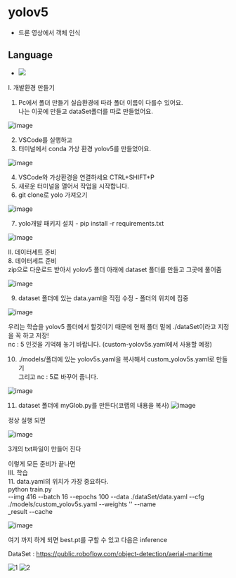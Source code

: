 # yolov5  
 - 드론 영상에서 객체 인식
## Language  
 - <img src="https://img.shields.io/badge/python-3776AB?style=flat-square&logo=python&logoColor=white"/>
 
I. 개발환경 만들기 
1. Pc에서 폴더 만들기
    실습환경에 따라 폴더 이름이 다를수 있어요.   
    나는 이곳에 만들고 dataSet폴더를 따로 만들었어요.

![image](https://github.com/jiwon0629/yolov5_Drone/assets/149983498/cf38f66d-64b7-4431-b11b-ac46551c1c01)


2. VSCode를 실행하고 
3. 터미널에서 conda 가상 환경  yolov5를 만들었어요.

![image](https://github.com/jiwon0629/NativeAppYoloCustom/assets/149983498/7340f99b-c129-4c39-83e8-4d5487860cf9)
 
4. VSCode와 가상환경을 연결하세요 CTRL+SHIFT+P
5. 새로운 터미널을 열어서 작업을 시작합니다. 
6. git clone로 yolo 가져오기

![image](https://github.com/jiwon0629/NativeAppYoloCustom/assets/149983498/9d7082d0-fe21-4aaa-a43e-7a4bb201928a)

7. yolo개발 패키지 설치  - pip install -r requirements.txt  

![image](https://github.com/jiwon0629/NativeAppYoloCustom/assets/149983498/18c89030-4a84-4a87-9e3b-7654b7b54c89)

II. 데이터세트 준비  
8. 데이터세트 준비   
zip으로 다운로드 받아서 yolov5 폴더 아래에 dataset 폴더를 만들고 그곳에 풀어줌   

![image](https://github.com/jiwon0629/NativeAppYoloCustom/assets/149983498/92b60a9f-eaa4-4a4d-95d7-be8a92c203b0)


9. dataset 폴더에 있는 data.yaml을 직접 수정 - 폴더의 위치에 집중  

![image](https://github.com/jiwon0629/yolov5_Drone/assets/149983498/db5da1c3-32e8-4838-a21f-d9f344584b97)


우리는 학습을 yolov5 폴더에서 할것이기 때문에 현재 폴더 밑에 ./dataSet이라고 지정을 꼭 하고 저장!  
nc : 5 인것을 기억해 놓기 바랍니다. (custom-yolov5s.yaml에서 사용할 예정)

10. ./models/폴더에 있는 yolov5s.yaml을 복사해서 custom_yolov5s.yaml로 만들기  
그리고 nc : 5로 바꾸어 줍니다.  

![image](https://github.com/jiwon0629/yolov5_Drone/assets/149983498/6695fa92-95f3-4509-94ad-2b9fc229a303)


11. dataset 폴더에 myGlob.py를 만든다(코랩의 내용을 복사)
![image](https://github.com/jiwon0629/yolov5_Drone/assets/149983498/54b031c3-76fb-4d62-97bf-fce590c3134d)  


정상 실행 되면  

![image](https://github.com/jiwon0629/yolov5_Drone/assets/149983498/df324d76-697c-4e5a-b9c5-8dc09b357475)


3개의 txt파일이 만들어 진다 

이렇게 모든 준비가 끝나면  
III. 학습  
11. data.yaml의 위치가 가장 중요하다.  
python train.py  
--img 416 --batch 16 --epochs 100 --data ./dataSet/data.yaml --cfg ./models/custom_yolov5s.yaml --weights '' --name  
_result --cache  

![image](https://github.com/jiwon0629/yolov5_Drone/assets/149983498/4d1c913c-da66-4117-ae39-623e1de21d36)  

여기 까지 하게 되면 best.pt를 구할 수 있고 다음은 inference








DataSet : https://public.roboflow.com/object-detection/aerial-maritime  

![1](https://github.com/jiwon0629/yolov5/assets/149983498/b5ffb12e-9ffe-4732-943f-1d4506e85e1b)
![2](https://github.com/jiwon0629/yolov5/assets/149983498/d82b2307-ddfb-4c5c-bf0d-d8b0f8353dba)

